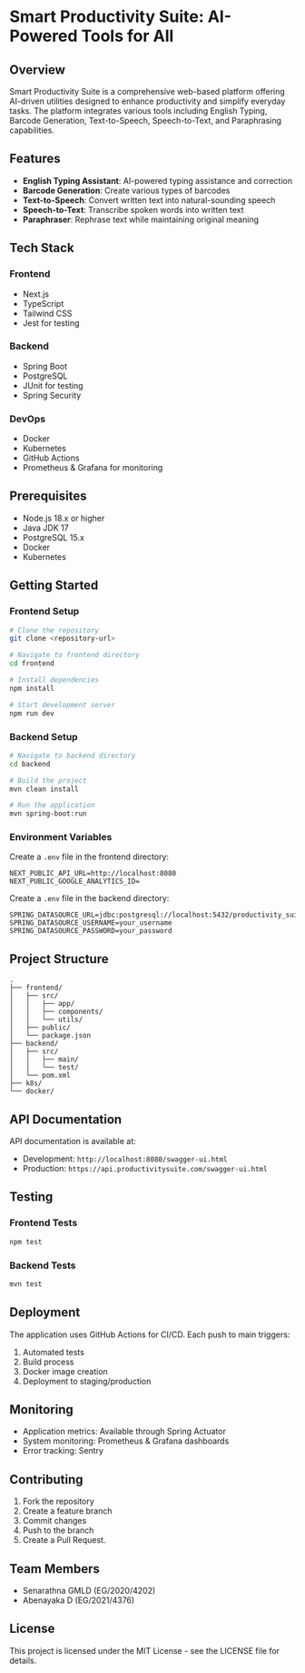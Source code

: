 # Smart Productivity Suite: AI-Powered Tools for All

## Overview
Smart Productivity Suite is a comprehensive web-based platform offering AI-driven utilities designed to enhance productivity and simplify everyday tasks. The platform integrates various tools including English Typing, Barcode Generation, Text-to-Speech, Speech-to-Text, and Paraphrasing capabilities.

## Features
- **English Typing Assistant**: AI-powered typing assistance and correction
- **Barcode Generation**: Create various types of barcodes
- **Text-to-Speech**: Convert written text into natural-sounding speech
- **Speech-to-Text**: Transcribe spoken words into written text
- **Paraphraser**: Rephrase text while maintaining original meaning

## Tech Stack
### Frontend
- Next.js
- TypeScript
- Tailwind CSS
- Jest for testing

### Backend
- Spring Boot
- PostgreSQL
- JUnit for testing
- Spring Security

### DevOps
- Docker
- Kubernetes
- GitHub Actions
- Prometheus & Grafana for monitoring

## Prerequisites
- Node.js 18.x or higher
- Java JDK 17
- PostgreSQL 15.x
- Docker
- Kubernetes

## Getting Started

### Frontend Setup
```bash
# Clone the repository
git clone <repository-url>

# Navigate to frontend directory
cd frontend

# Install dependencies
npm install

# Start development server
npm run dev
```

### Backend Setup
```bash
# Navigate to backend directory
cd backend

# Build the project
mvn clean install

# Run the application
mvn spring-boot:run
```

### Environment Variables
Create a `.env` file in the frontend directory:
```
NEXT_PUBLIC_API_URL=http://localhost:8080
NEXT_PUBLIC_GOOGLE_ANALYTICS_ID=
```

Create a `.env` file in the backend directory:
```
SPRING_DATASOURCE_URL=jdbc:postgresql://localhost:5432/productivity_suite
SPRING_DATASOURCE_USERNAME=your_username
SPRING_DATASOURCE_PASSWORD=your_password
```

## Project Structure
```
.
├── frontend/
│   ├── src/
│   │   ├── app/
│   │   ├── components/
│   │   └── utils/
│   ├── public/
│   └── package.json
├── backend/
│   ├── src/
│   │   ├── main/
│   │   └── test/
│   └── pom.xml
├── k8s/
└── docker/
```

## API Documentation
API documentation is available at:
- Development: `http://localhost:8080/swagger-ui.html`
- Production: `https://api.productivitysuite.com/swagger-ui.html`

## Testing
### Frontend Tests
```bash
npm test
```

### Backend Tests
```bash
mvn test
```

## Deployment
The application uses GitHub Actions for CI/CD. Each push to main triggers:
1. Automated tests
2. Build process
3. Docker image creation
4. Deployment to staging/production

## Monitoring
- Application metrics: Available through Spring Actuator
- System monitoring: Prometheus & Grafana dashboards
- Error tracking: Sentry

## Contributing
1. Fork the repository
2. Create a feature branch
3. Commit changes
4. Push to the branch
5. Create a Pull Request.

## Team Members
- Senarathna GMLD (EG/2020/4202)
- Abenayaka D (EG/2021/4376)

## License
This project is licensed under the MIT License - see the LICENSE file for details.
